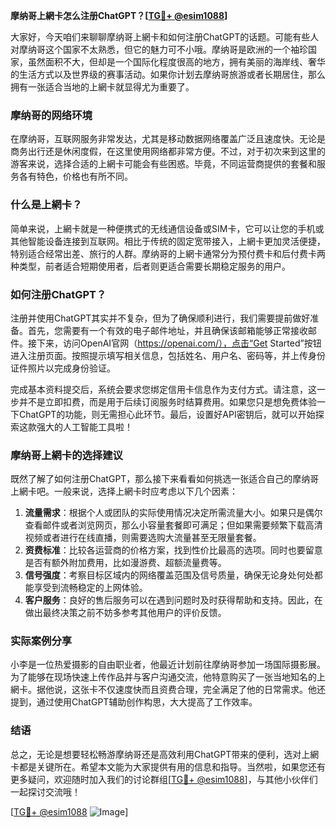 **摩纳哥上網卡怎么注册ChatGPT？[[TG💪+ @esim1088](https://t.me/s/esim1088)]**

大家好，今天咱们来聊聊摩纳哥上網卡和如何注册ChatGPT的话题。可能有些人对摩纳哥这个国家不太熟悉，但它的魅力可不小哦。摩纳哥是欧洲的一个袖珍国家，虽然面积不大，但却是一个国际化程度很高的地方，拥有美丽的海岸线、奢华的生活方式以及世界级的赛事活动。如果你计划去摩纳哥旅游或者长期居住，那么拥有一张适合当地的上網卡就显得尤为重要了。

### 摩纳哥的网络环境

在摩纳哥，互联网服务非常发达，尤其是移动数据网络覆盖广泛且速度快。无论是商务出行还是休闲度假，在这里使用网络都非常方便。不过，对于初次来到这里的游客来说，选择合适的上網卡可能会有些困惑。毕竟，不同运营商提供的套餐和服务各有特色，价格也有所不同。

### 什么是上網卡？

简单来说，上網卡就是一种便携式的无线通信设备或SIM卡，它可以让您的手机或其他智能设备连接到互联网。相比于传统的固定宽带接入，上網卡更加灵活便捷，特别适合经常出差、旅行的人群。摩纳哥的上網卡通常分为预付费卡和后付费卡两种类型，前者适合短期使用者，后者则更适合需要长期稳定服务的用户。

### 如何注册ChatGPT？

注册并使用ChatGPT其实并不复杂，但为了确保顺利进行，我们需要提前做好准备。首先，您需要有一个有效的电子邮件地址，并且确保该邮箱能够正常接收邮件。接下来，访问OpenAI官网（https://openai.com/），点击“Get Started”按钮进入注册页面。按照提示填写相关信息，包括姓名、用户名、密码等，并上传身份证件照片以完成身份验证。

完成基本资料提交后，系统会要求您绑定信用卡信息作为支付方式。请注意，这一步并不是立即扣费，而是用于后续订阅服务时结算费用。如果您只是想免费体验一下ChatGPT的功能，则无需担心此环节。最后，设置好API密钥后，就可以开始探索这款强大的人工智能工具啦！

### 摩纳哥上網卡的选择建议

既然了解了如何注册ChatGPT，那么接下来看看如何挑选一张适合自己的摩纳哥上網卡吧。一般来说，选择上網卡时应考虑以下几个因素：

1. **流量需求**：根据个人或团队的实际使用情况决定所需流量大小。如果只是偶尔查看邮件或者浏览网页，那么小容量套餐即可满足；但如果需要频繁下载高清视频或者进行在线直播，则需要选购大流量甚至无限量套餐。
2. **资费标准**：比较各运营商的价格方案，找到性价比最高的选项。同时也要留意是否有额外附加费用，比如漫游费、超额流量费等。
3. **信号强度**：考察目标区域内的网络覆盖范围及信号质量，确保无论身处何处都能享受到流畅稳定的上网体验。
4. **客户服务**：良好的售后服务可以在遇到问题时及时获得帮助和支持。因此，在做出最终决策之前不妨多参考其他用户的评价反馈。

### 实际案例分享

小李是一位热爱摄影的自由职业者，他最近计划前往摩纳哥参加一场国际摄影展。为了能够在现场快速上传作品并与客户沟通交流，他特意购买了一张当地知名的上網卡。据他说，这张卡不仅速度快而且资费合理，完全满足了他的日常需求。他还提到，通过使用ChatGPT辅助创作构思，大大提高了工作效率。

### 结语

总之，无论是想要轻松畅游摩纳哥还是高效利用ChatGPT带来的便利，选对上網卡都是关键所在。希望本文能为大家提供有用的信息和指导。当然啦，如果您还有更多疑问，欢迎随时加入我们的讨论群组[[TG💪+ @esim1088](https://t.me/s/esim1088)]，与其他小伙伴们一起探讨交流哦！

[[TG💪+ @esim1088](https://t.me/s/esim1088) ![Image](https://i.postimg.cc/4NQfJmqS/Snipaste-2025-05-13-00-14-12.png)]